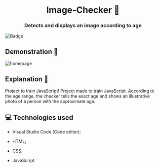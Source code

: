 # 
<h1 align = 'center'>Image-Checker 📸 </h1> 
<h3 align = 'center'>Detects and displays an image according to age </h3>
 
  ![Badge](https://img.shields.io/static/v1?label=DEV&message=Tamila&color=4B0082&style=flat&logo=)
  
  ## Demonstration 👀 
 
 ![homepage]()
 
 ## Explanation 📑
 
 <p> Project to train JavaScript!
Project made to train JavaScript. According to the age range, the checker tells the exact age and shows an illustrative photo of a person with the approximate age.<p>
 
 ## 💻 Technologies used

 * Visual Studio Code (Code editor);

* HTML;

* CSS;

* JavaScript.


